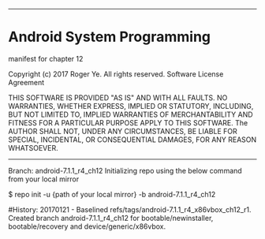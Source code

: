 ******************************************************************************
# Android System Programming
 manifest for chapter 12

 Copyright (c) 2017 Roger Ye.  All rights reserved.
 Software License Agreement
 
 
 THIS SOFTWARE IS PROVIDED "AS IS" AND WITH ALL FAULTS.
 NO WARRANTIES, WHETHER EXPRESS, IMPLIED OR STATUTORY, INCLUDING, BUT
 NOT LIMITED TO, IMPLIED WARRANTIES OF MERCHANTABILITY AND FITNESS FOR
 A PARTICULAR PURPOSE APPLY TO THIS SOFTWARE. The AUTHOR SHALL NOT, UNDER
 ANY CIRCUMSTANCES, BE LIABLE FOR SPECIAL, INCIDENTAL, OR CONSEQUENTIAL
 DAMAGES, FOR ANY REASON WHATSOEVER.

******************************************************************************
Branch: android-7.1.1_r4_ch12
Initializing repo using the below command from your local mirror

$ repo init -u {path of your local mirror} -b android-7.1.1_r4_ch12

#History:
20170121 - Baselined refs/tags/android-7.1.1_r4_x86vbox_ch12_r1. Created branch android-7.1.1_r4_ch12 for bootable/newinstaller, bootable/recovery and device/generic/x86vbox.

